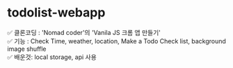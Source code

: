# todolist-webapp

✅ 클론코딩 : 'Nomad coder'의 'Vanila JS 크롬 앱 만들기' <br>
✅ 기능 : Check Time, weather, location, Make a Todo Check list, background image shuffle <br>
✅ 배운것: local storage, api 사용
